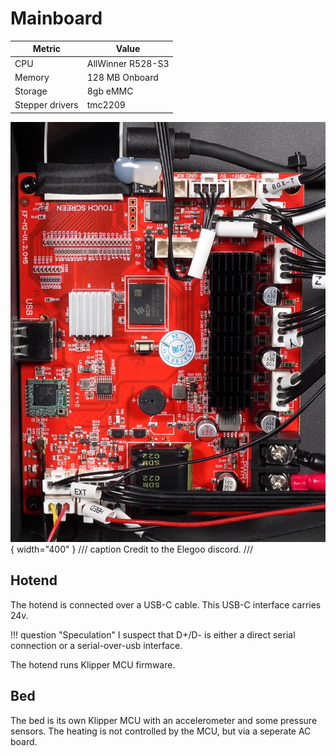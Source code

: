# Mainboard

Metric|Value
---|---
CPU|AllWinner R528-S3
Memory|128 MB Onboard
Storage|8gb eMMC
Stepper drivers|tmc2209

![Mainboard image](../assets/centauri-mobo.jpg){ width="400" }
/// caption
Credit to the Elegoo discord.
///

## Hotend

The hotend is connected over a USB-C cable. This USB-C interface carries 24v.

!!! question "Speculation"
    I suspect that D+/D- is either a direct serial connection or a serial-over-usb interface.

The hotend runs Klipper MCU firmware.

## Bed

The bed is its own Klipper MCU with an accelerometer and some pressure sensors. The heating is not controlled by the MCU, but via a seperate AC board.